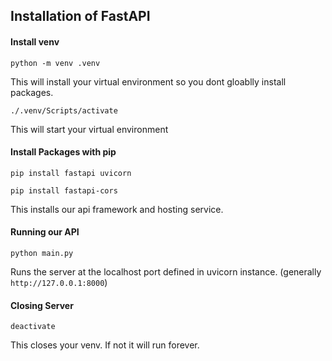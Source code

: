 ## Installation of FastAPI

#### Install venv

```pwsh
python -m venv .venv
```
This will install your virtual environment so you dont gloablly install packages. 

```pwsh
./.venv/Scripts/activate
```
This will start your virtual environment

#### Install Packages with pip 

```pwsh
pip install fastapi uvicorn

pip install fastapi-cors
```
This installs our api framework and hosting service. 

#### Running our API

```pwsh
python main.py
```
Runs the server at the localhost port defined in uvicorn instance. (generally `http://127.0.0.1:8000`)

#### Closing Server
```pwsh
deactivate
```
This closes your venv. If not it will run forever. 

